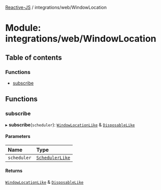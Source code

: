 [Reactive-JS](../README.md) / integrations/web/WindowLocation

# Module: integrations/web/WindowLocation

## Table of contents

### Functions

- [subscribe](integrations_web_WindowLocation.md#subscribe)

## Functions

### subscribe

▸ **subscribe**(`scheduler`): [`WindowLocationLike`](../interfaces/integrations_web.WindowLocationLike.md) & [`DisposableLike`](../interfaces/types.DisposableLike.md)

#### Parameters

| Name | Type |
| :------ | :------ |
| `scheduler` | [`SchedulerLike`](../interfaces/types.SchedulerLike.md) |

#### Returns

[`WindowLocationLike`](../interfaces/integrations_web.WindowLocationLike.md) & [`DisposableLike`](../interfaces/types.DisposableLike.md)
